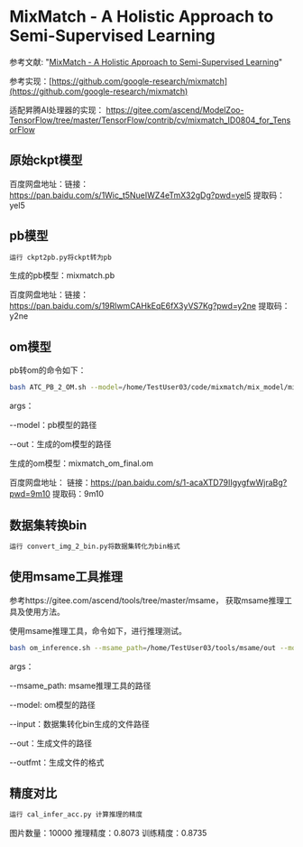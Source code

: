# MixMatch - A Holistic Approach to Semi-Supervised Learning


参考文献: "[MixMatch - A Holistic Approach to Semi-Supervised Learning](https://arxiv.org/abs/1905.02249)" 

参考实现：[https://github.com/google-research/mixmatch](https://github.com/google-research/mixmatch)

适配昇腾AI处理器的实现：
https://gitee.com/ascend/ModelZoo-TensorFlow/tree/master/TensorFlow/contrib/cv/mixmatch_ID0804_for_TensorFlow


## 原始ckpt模型


百度网盘地址：链接：https://pan.baidu.com/s/1Wic_t5NueIWZ4eTmX32gDg?pwd=yel5  提取码：yel5


## pb模型

```bash
运行 ckpt2pb.py将ckpt转为pb
```

生成的pb模型：mixmatch.pb

百度网盘地址：链接：https://pan.baidu.com/s/19RlwmCAHkEqE6fX3yVS7Kg?pwd=y2ne  提取码：y2ne


## om模型


pb转om的命令如下：

```bash
bash ATC_PB_2_OM.sh --model=/home/TestUser03/code/mixmatch/mix_model/mixmatch.pb --output=/home/TestUser03/code/mixmatch/mix_model/mixmatch_om_final  --input_shape="x:1,32,32,3"
```
args：

--model：pb模型的路径

--out：生成的om模型的路径

生成的om模型：mixmatch_om_final.om

百度网盘地址： 链接：https://pan.baidu.com/s/1-acaXTD79IIgygfwWjraBg?pwd=9m10 提取码：9m10


## 数据集转换bin

```bash
运行 convert_img_2_bin.py将数据集转化为bin格式
```

## 使用msame工具推理


参考https://gitee.com/ascend/tools/tree/master/msame， 获取msame推理工具及使用方法。

使用msame推理工具，命令如下，进行推理测试。

```bash 
bash om_inference.sh --msame_path=/home/TestUser03/tools/msame/out --model=/home/TestUser03/code/mixmatch/mix_model/mixmatch_om_final.om --input=/home/TestUser03/code/mixmatch/mix_model/input_bin_01 --output=/home/TestUser03/code/mixmatch/mix_model/out --outfmt=TXT 
```
args：

--msame_path: msame推理工具的路径

--model: om模型的路径

--input：数据集转化bin生成的文件路径

--out：生成文件的路径

--outfmt：生成文件的格式


## 精度对比

```bash
运行 cal_infer_acc.py 计算推理的精度
```
图片数量：10000 推理精度：0.8073 训练精度：0.8735



